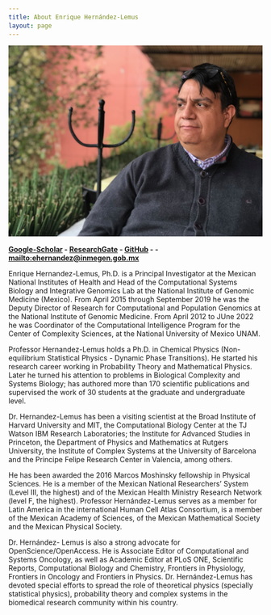 ```yaml
---
title: About Enrique Hernández-Lemus
layout: page
---
```

![Enrique Hernandez PhD](/images/IMG_0102.JPG)

__[Google-Scholar][A] - [ResearchGate][B] - [GitHub][C] - - <mailto:ehernandez@inmegen.gob.mx>__

Enrique Hernandez-Lemus, Ph.D. is a Principal Investigator at the Mexican National Institutes of Health and Head of the Computational Systems Biology and Integrative Genomics Lab at the National Institute of Genomic Medicine (Mexico). From April 2015 through September 2019 he was the Deputy Director of Research for Computational and Population Genomics at the National Institute of Genomic Medicine. From April 2012 to JUne 2022 he was Coordinator of the Computational Intelligence Program for the Center of Complexity Sciences, at the National University of Mexico UNAM.

Professor Hernandez-Lemus holds a Ph.D. in Chemical Physics (Non-equilibrium  Statistical Physics - Dynamic Phase Transitions). He started his research career working in Probability Theory and Mathematical Physics. Later he turned his attention to problems in Biological Complexity and Systems Biology; has authored more than 170 scientific publications and supervised the work of 30 students at the graduate and undergraduate level.

Dr. Hernandez-Lemus has been a visiting scientist at the Broad Institute of Harvard University and MIT, the Computational Biology Center at the TJ Watson IBM Research Laboratories; the Institute for Advanced Studies in Princeton, the Department of Physics and Mathematics at Rutgers University, the Institute of Complex Systems at the University of Barcelona and the Principe Felipe Research Center in Valencia, among others. 

He has been awarded the 2016 Marcos Moshinsky fellowship in Physical Sciences. He is a member of the Mexican National Researchers’ System (Level III, the highest) and of the Mexican Health Ministry Research Network (level F, the highest). Professor Hernández-Lemus serves as a member for Latin America in the international Human Cell Atlas Consortium, is a member of the Mexican Academy of Sciences, of the Mexican Mathematical Society and the Mexican Physical Society.

Dr. Hernández- Lemus is also a strong advocate for OpenScience/OpenAccess. He is Associate Editor of Computational and Systems Oncology, as well as Academic Editor at PLoS ONE, Scientific Reports, Computational Biology and Chemistry, Frontiers in Physiology, Frontiers in Oncology and Frontiers in Physics. Dr. Hernández-Lemus has devoted special efforts to spread the role of theoretical physics (specially statistical physics), probability theory and complex systems in the biomedical research community within his country.  


[A]: https://scholar.google.com.mx/citations?user=0Y6rf6YAAAAJ&hl
[B]: https://www.researchgate.net/profile/Enrique_Hernandez-Lemus
[C]: https://github.com/CSB-IG
